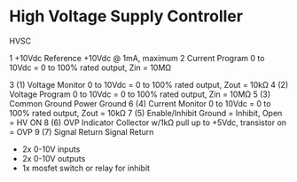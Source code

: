 # High Voltage Supply Controller

HVSC

1 +10Vdc Reference +10Vdc @ 1mA, maximum
2 Current Program 0 to 10Vdc = 0 to 100% rated output, Zin = 10MΩ

3 (1) Voltage Monitor 0 to 10Vdc = 0 to 100% rated output, Zout = 10kΩ
4 (2) Voltage Program 0 to 10Vdc = 0 to 100% rated output, Zin = 10MΩ
5 (3) Common Ground Power Ground
6 (4) Current Monitor 0 to 10Vdc = 0 to 100% rated output, Zout = 10kΩ
7 (5) Enable/Inhibit Ground = Inhibit, Open = HV ON
8 (6) OVP Indicator Collector w/1kΩ pull up to +5Vdc, transistor on = OVP
9 (7) Signal Return Signal Return

- 2x 0-10V inputs
- 2x 0-10V outputs
- 1x mosfet switch or relay for inhibit
